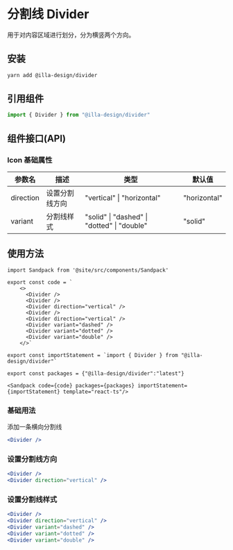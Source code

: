 # 分割线 Divider

用于对内容区域进行划分，分为横竖两个方向。

## 安装

```bash
yarn add @illa-design/divider
```

## 引用组件

```jsx
import { Divider } from "@illa-design/divider"
```

## 组件接口(API)

### Icon 基础属性

| 参数名    | 描述           | 类型                                        | 默认值       |
| --------- | -------------- | ------------------------------------------- | ------------ |
| direction | 设置分割线方向 | "vertical" \| "horizontal"                  | "horizontal" |
| variant   | 分割线样式     | "solid" \| "dashed" \| "dotted" \| "double" | "solid"      |

## 使用方法
```mdx-code-block
import Sandpack from '@site/src/components/Sandpack'

export const code = `
    <>
      <Divider />
      <Divider />
      <Divider direction="vertical" />
      <Divider />
      <Divider direction="vertical" />
      <Divider variant="dashed" />
      <Divider variant="dotted" />
      <Divider variant="double" />
    </>`

export const importStatement = `import { Divider } from "@illa-design/divider"`

export const packages = {"@illa-design/divider":"latest"}

<Sandpack code={code} packages={packages} importStatement={importStatement} template="react-ts"/>
```
### 基础用法

添加一条横向分割线

```jsx
<Divider />
```

### 设置分割线方向

```jsx
<Divider />
<Divider direction="vertical" />
```

### 设置分割线样式

```jsx
<Divider />
<Divider direction="vertical" />
<Divider variant="dashed" />
<Divider variant="dotted" />
<Divider variant="double" />
```
